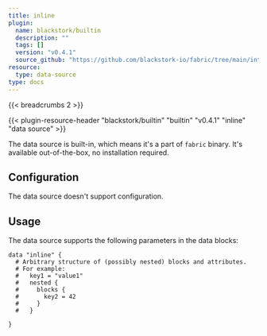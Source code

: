 ```yaml
---
title: inline
plugin:
  name: blackstork/builtin
  description: ""
  tags: []
  version: "v0.4.1"
  source_github: "https://github.com/blackstork-io/fabric/tree/main/internal/builtin/"
resource:
  type: data-source
type: docs
---
```


{{< breadcrumbs 2 >}}

{{< plugin-resource-header "blackstork/builtin" "builtin" "v0.4.1" "inline" "data source" >}}

The data source is built-in, which means it's a part of `fabric` binary. It's available out-of-the-box, no installation required.

## Configuration

The data source doesn't support configuration.

## Usage

The data source supports the following parameters in the data blocks:

```hcl
data "inline" {
  # Arbitrary structure of (possibly nested) blocks and attributes.
  # For example:
  #   key1 = "value1"
  #   nested {
  #     blocks {
  #       key2 = 42
  #     }
  #   }

}

```